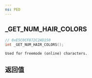 ```yaml
---
ns: PED
---
```

## _GET_NUM_HAIR_COLORS

```c
// 0xE5C0CF872C2AD150
int _GET_NUM_HAIR_COLORS();
```

```
Used for freemode (online) characters.  
```

## 返回值
